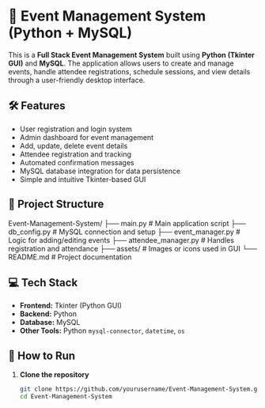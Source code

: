 # 🎉 Event Management System (Python + MySQL)

This is a **Full Stack Event Management System** built using **Python (Tkinter GUI)** and **MySQL**. The application allows users to create and manage events, handle attendee registrations, schedule sessions, and view details through a user-friendly desktop interface.

## 🛠️ Features

- User registration and login system
- Admin dashboard for event management
- Add, update, delete event details
- Attendee registration and tracking
- Automated confirmation messages
- MySQL database integration for data persistence
- Simple and intuitive Tkinter-based GUI

## 📂 Project Structure

Event-Management-System/
├── main.py # Main application script
├── db_config.py # MySQL connection and setup
├── event_manager.py # Logic for adding/editing events
├── attendee_manager.py # Handles registration and attendance
├── assets/ # Images or icons used in GUI
└── README.md # Project documentation

## 💻 Tech Stack

- **Frontend:** Tkinter (Python GUI)
- **Backend:** Python
- **Database:** MySQL
- **Other Tools:** Python `mysql-connector`, `datetime`, `os`

## 🚀 How to Run

1. **Clone the repository**
   ```bash
   git clone https://github.com/yourusername/Event-Management-System.git
   cd Event-Management-System
